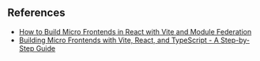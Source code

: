 ## References

- [How to Build Micro Frontends in React with Vite and Module Federation](https://dev.to/nik-bogachenkov/building-micro-frontends-with-vite-react-and-typescript-a-step-by-step-guide-3f7n)
- [Building Micro Frontends with Vite, React, and TypeScript - A Step-by-Step Guide](https://dev.to/nik-bogachenkov/building-micro-frontends-with-vite-react-and-typescript-a-step-by-step-guide-3f7n)

